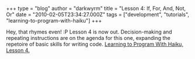 +++
type = "blog"
author = "darkwyrm"
title = "Lesson 4: If, For, And, Not, Or"
date = "2010-02-05T23:34:27.000Z"
tags = ["development", "tutorials", "learning-to-program-with-haiku"]
+++

Hey, that rhymes even! :P Lesson 4 is now out. Decision-making and repeating instructions are on the agenda for this one, expanding the repetoire of basic skills for writing code. <a href="http://darkwyrm.beemulated.net/downloads/pdf/Learning%20to%20Program%20With%20Haiku%20Lesson%204.pdf">Learning to Program With Haiku, Lesson 4.</a>
